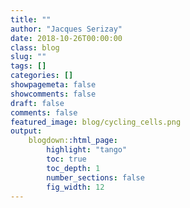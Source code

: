```yaml
---
title: ""
author: "Jacques Serizay"
date: 2018-10-26T00:00:00
class: blog
slug: "" 
tags: []
categories: []
showpagemeta: false
showcomments: false
draft: false 
comments: false
featured_image: blog/cycling_cells.png
output: 
    blogdown::html_page:
        highlight: "tango" 
        toc: true
        toc_depth: 1
        number_sections: false
        fig_width: 12
---
```


